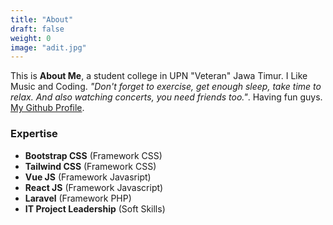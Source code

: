 ```yaml
---
title: "About"
draft: false
weight: 0
image: "adit.jpg"
---
```


This is **About Me**, a student college in UPN "Veteran" Jawa Timur. I Like Music and Coding. _"Don't forget to exercise, get enough sleep, take time to relax. And also watching concerts, you need friends too."_. Having fun guys. [My Github Profile](https://github.com/Adityarizqi7).

### Expertise

* **Bootstrap CSS** (Framework CSS)
* **Tailwind CSS** (Framework CSS)
* **Vue JS** (Framework Javasript)
* **React JS** (Framework Javascript)
* **Laravel** (Framework PHP)
* **IT Project Leadership** (Soft Skills)
